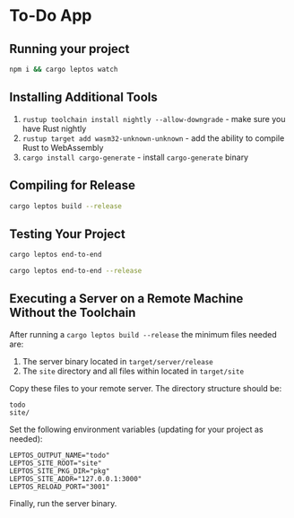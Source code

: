 # To-Do App

## Running your project

```bash
npm i && cargo leptos watch
```

## Installing Additional Tools

1. `rustup toolchain install nightly --allow-downgrade` - make sure you have Rust nightly
2. `rustup target add wasm32-unknown-unknown` - add the ability to compile Rust to WebAssembly
3. `cargo install cargo-generate` - install `cargo-generate` binary

## Compiling for Release
```bash
cargo leptos build --release
```

## Testing Your Project
```bash
cargo leptos end-to-end
```

```bash
cargo leptos end-to-end --release
```

## Executing a Server on a Remote Machine Without the Toolchain
After running a `cargo leptos build --release` the minimum files needed are:

1. The server binary located in `target/server/release`
2. The `site` directory and all files within located in `target/site`

Copy these files to your remote server. The directory structure should be:
```text
todo
site/
```
Set the following environment variables (updating for your project as needed):
```text
LEPTOS_OUTPUT_NAME="todo"
LEPTOS_SITE_ROOT="site"
LEPTOS_SITE_PKG_DIR="pkg"
LEPTOS_SITE_ADDR="127.0.0.1:3000"
LEPTOS_RELOAD_PORT="3001"
```
Finally, run the server binary.

